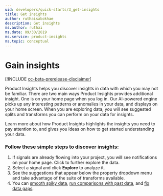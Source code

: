 ```yaml
---
uid: developers/quick-starts/3_get-insights
title: Get insights
author: ruthaisabokhae
description: Get insights
ms.author: ruthai
ms.date: 09/30/2019
ms.service: product-insights
ms.topic: conceptual
---
```

# Gain insights
[!INCLUDE [cc-beta-prerelease-disclaimer]( includes/cc-beta-prerelease-disclaimer.md)]

Product Insights helps you discover insights in data with which you may not be familiar. There are two main ways Product Insights provides additional insight. One is on your home page when you log in. Our AI-powered engine picks up any interesting patterns or anomalies in your data, and displays on your home screen. When you are exploring data, you will see suggested splits and transforms you can perform on your data for insights.  

Learn more about how Product Insights highlights the insights you need to pay attention to, and gives you ideas on how to get started understanding your data.   
 
 
### Follow these simple steps to discover insights:
1. If signals are already flowing into your project, you will see notifications on your home page. Click to further explore the data.   
2. Select a signal and click **Explore** to analyze it.    
3. See the suggestions that appear below the property dropdown menu and take advantage of the suite of transforms available.  
4. You can [smooth spiky data](insights-smooth-data.md), [run comparisons with past data](insights-run-comparisons.md), and [fix data gaps](insights-fix-data-gaps.md). 

